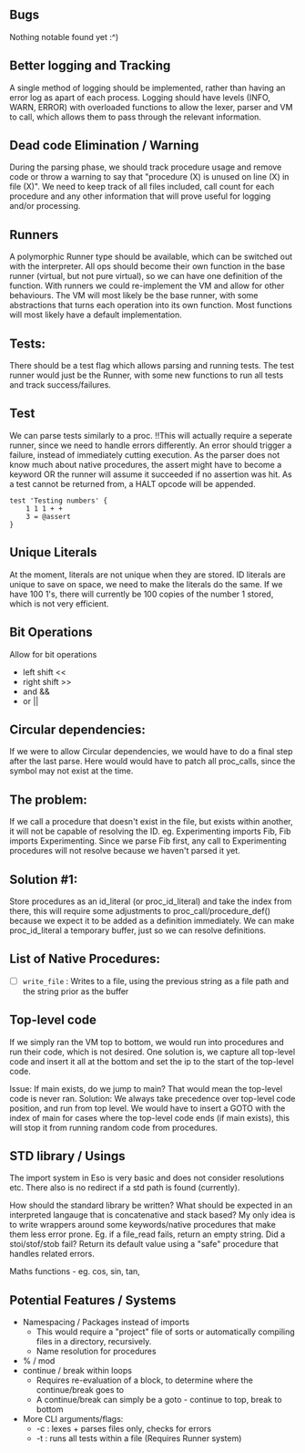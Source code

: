 ## Bugs
Nothing notable found yet :^)

## Better logging and Tracking
A single method of logging should be implemented, rather than having an error log
as apart of each process. Logging should have levels (INFO, WARN, ERROR) with overloaded
functions to allow the lexer, parser and VM to call, which allows them to pass through
the relevant information.


## Dead code Elimination / Warning
During the parsing phase, we should track procedure usage and remove code or throw a
warning to say that "procedure (X) is unused on line (X) in file (X)". We need to keep
track of all files included, call count for each procedure and any other information
that will prove useful for logging and/or processing.


## Runners
A polymorphic Runner type should be available, which can be switched out with the interpreter. All ops should become their own function in the base runner (virtual, but not pure virtual), so we can have one definition of the function. With runners we could re-implement the VM and allow for other behaviours. The VM will most likely be the base runner, with some abstractions that turns each operation into its own function. Most functions will most likely have a default implementation.

## Tests:
There should be a test flag which allows parsing and running tests. The test runner would just be the Runner, with some new functions to run all tests and track success/failures.


## Test
We can parse tests similarly to a proc. !!This will actually require a seperate runner, since we need to handle errors differently. An error should trigger a failure, instead of immediately cutting execution. As the parser does not know much about native procedures, the assert might have to become a keyword OR the runner will assume it succeeded if no assertion was hit. As a test cannot be returned from, a HALT opcode will be appended.
```
test 'Testing numbers' {
	1 1 1 + +
	3 = @assert
}
```


## Unique Literals
At the moment, literals are not unique when they are stored. ID literals are unique to save on space, we need to make the literals do the same. If we have 100 1's, there will currently be 100 copies of the number 1 stored, which is not very efficient.


## Bit Operations
Allow for bit operations
- left shift << 
- right shift >>
- and &&
- or ||


## Circular dependencies:
If we were to allow Circular dependencies, we would have to do a final step after 
the last parse. Here would would have to patch all proc_calls, since the symbol may
not exist at the time.

## The problem:
If we call a procedure that doesn't exist in the file, but exists within another,
it will not be capable of resolving the ID. eg. Experimenting imports Fib, Fib imports
Experimenting. Since we parse Fib first, any call to Experimenting procedures will not
resolve because we haven't parsed it yet.

## Solution #1:
Store procedures as an id_literal (or proc_id_literal) and take the index from there,
this will require some adjustments to proc_call/procedure_def() because we expect it
to be added as a definition immediately. We can make proc_id_literal a temporary buffer,
just so we can resolve definitions.


## List of Native Procedures:
* [ ] `write_file` : Writes to a file, using the previous string as a file path and the string prior as the buffer


## Top-level code
If we simply ran the VM top to bottom, we would run into procedures and run their code, which is not desired. One solution is, we capture all top-level code and insert it all at the bottom and set the ip to the start of the top-level code.

Issue: If main exists, do we jump to main? That would mean the top-level code is never ran.
Solution: We always take precedence over top-level code position, and run from top level. We would have to insert a GOTO with the index of main for cases where the top-level code ends (if main exists), this will stop it from running random code from procedures.


## STD library / Usings
The import system in Eso is very basic and does not consider resolutions etc. There also is no redirect if a std path is found (currently).

How should the standard library be written? What should be expected in an interpreted langauge that is concatenative and stack based? My only idea is to write wrappers around some keywords/native procedures that make them less error prone. Eg. if a file_read fails, return an empty string. Did a stoi/stof/stob fail? Return its default value using a "safe" procedure that handles related errors.

Maths functions - eg. cos, sin, tan, 


## Potential Features / Systems
* Namespacing / Packages instead of imports
	* This would require a "project" file of sorts or automatically compiling files in a directory, recursively.
	* Name resolution for procedures
* % / mod
* continue / break within loops
	* Requires re-evaluation of a block, to determine where the continue/break goes to
	* A continue/break can simply be a goto - continue to top, break to bottom
* More CLI arguments/flags:
	* -c : lexes + parses files only, checks for errors
	* -t : runs all tests within a file (Requires Runner system)